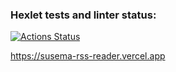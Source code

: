 ### Hexlet tests and linter status:
[![Actions Status](https://github.com/susemaa/frontend-project-11/workflows/hexlet-check/badge.svg)](https://github.com/susemaa/frontend-project-11/actions)

https://susema-rss-reader.vercel.app